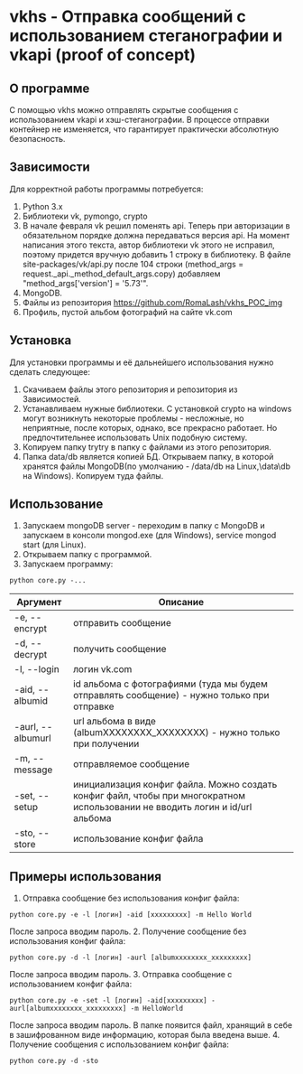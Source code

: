 
# vkhs - Отправка сообщений с использованием стеганографии и vkapi (proof of concept)

## О программе

С помощью vkhs можно отправлять скрытые сообщения с использованием vkapi и хэш-стеганографии. В процессе отправки контейнер не изменяется, что гарантирует практически абсолютную безопасность.

## Зависимости

Для корректной работы программы потребуется:
1. Python 3.x
2. Библиотеки vk, pymongo, crypto
3. В начале февраля vk решил поменять api. Теперь при авторизации в обязательном порядке должна передаваться версия api. На момент написания этого текста, автор библиотеки vk этого не исправил, поэтому придется вручную добавить 1 строку в библиотеку. В файле site-packages/vk/api.py после 104 строки (method_args = request._api._method_default_args.copy) добавляем "method_args['version'] = '5.73'".
4. MongoDB. 
5. Файлы из репозитория https://github.com/RomaLash/vkhs_POC_img
6. Профиль, пустой альбом фотографий на сайте vk.com

## Установка 

Для установки программы и её дальнейшего использования нужно сделать следующее:
1. Скачиваем файлы этого репозитория и репозитория из Зависимостей.
2. Устанавливаем нужные библиотеки. С установкой crypto на windows могут возникнуть некоторые проблемы - несложные, но неприятные, после которых, однако, все прекрасно работает. Но предпочтительнее использовать Unix подобную систему.
3. Копируем папку trytry в папку с файлами из этого репозитория. 
4. Папка data/db является копией БД. Открываем папку, в которой хранятся файлы MongoDB(по умолчанию - /data/db на Linux,\data\db на Windows). Копируем туда файлы.

## Использование

1. Запускаем mongoDB server - переходим в папку с MongoDB и запускаем в консоли mongod.exe (для Windows), service mongod start (для Linux).
2. Открываем папку с программой.
3. Запускаем программу:
```
python core.py -...
```
| Аргумент | Описание |
| ------- | ------ |
| -e, --encrypt | отправить сообщение |
| -d, --decrypt | получить сообщение |
| -l, --login | логин vk.com |
| -aid, --albumid | id альбома с фотографиями (туда мы будем отправлять сообщение) - нужно только при отправке|
| -aurl, --albumurl | url альбома в виде (albumXXXXXXXX_XXXXXXXX) - нужно только при получении |
| -m, --message | отправляемое сообщение |
| -set, --setup | инициализация конфиг файла. Можно создать конфиг файл, чтобы при многократном использовании не вводить логин и id/url альбома|
| -sto, --store | использование конфиг файла |

## Примеры использования
1. Отправка сообщение без использования конфиг файла: 
```
python core.py -e -l [логин] -aid [xxxxxxxxx] -m Hello World
```
После запроса вводим пароль.
2. Получение сообщение без использования конфиг файла:
```
python core.py -d -l [логин] -aurl [albumxxxxxxxx_xxxxxxxxx] 
```
После запроса вводим пароль.
3. Отправка сообщение с использованием конфиг файла:
```
python core.py -e -set -l [логин] -aid[xxxxxxxxx] -aurl[albumxxxxxxxx_xxxxxxxxx] -m HelloWorld
```
После запроса вводим пароль. В папке появится файл, хранящий в себе в зашифрованном виде информацию, которая была введена выше.
4. Получение сообщения с использованием конфиг файла:
```
python core.py -d -sto 
```
